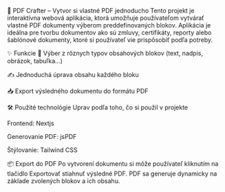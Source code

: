 🧩 PDF Crafter – Vytvor si vlastné PDF jednoducho
Tento projekt je interaktívna webová aplikácia, ktorá umožňuje používateľom vytvárať vlastné PDF dokumenty výberom preddefinovaných blokov. Aplikácia je ideálna pre tvorbu dokumentov ako sú zmluvy, certifikáty, reporty alebo šablónové dokumenty, ktoré si používateľ vie prispôsobiť podľa potreby.

✨ Funkcie
🧱 Výber z rôznych typov obsahových blokov (text, nadpis, obrázok, tabuľka…)

✍️ Jednoduchá úprava obsahu každého bloku

📥 Export výsledného dokumentu do formátu PDF

🛠 Použité technológie
Uprav podľa toho, čo si použil v projekte

Frontend: Nextjs

Generovanie PDF: jsPDF

Štýlovanie: Tailwind CSS

📦 Export do PDF
Po vytvorení dokumentu si môže používateľ kliknutím na tlačidlo Exportovať stiahnuť výsledné PDF. PDF sa generuje dynamicky na základe zvolených blokov a ich obsahu.
